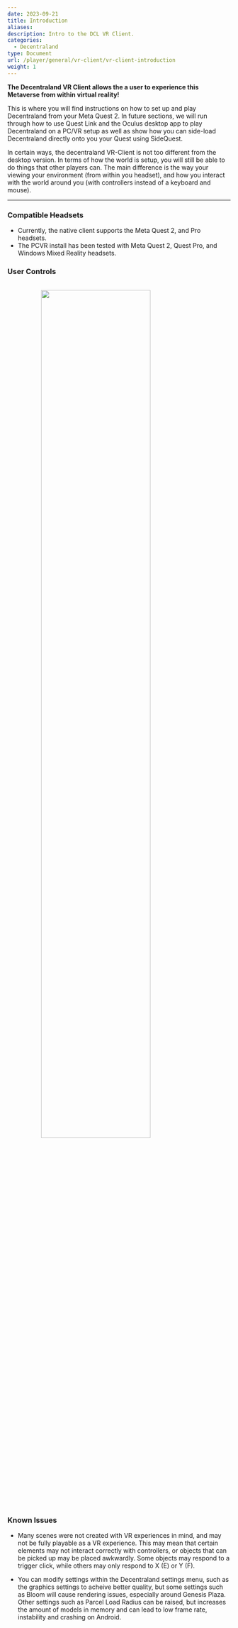 ```yaml
---
date: 2023-09-21
title: Introduction
aliases:
description: Intro to the DCL VR Client.
categories:
  - Decentraland
type: Document
url: /player/general/vr-client/vr-client-introduction
weight: 1
---
```


<b>
The Decentraland VR Client allows the a user to experience this Metaverse from within virtual reality! 

</b>

This is where you will find instructions on how to set up and play Decentraland from your Meta Quest 2. In future sections, we will run through how to use Quest Link and the Oculus desktop app to play Decentraland on a PC/VR setup as well as show how you can side-load Decentraland directly onto you your Quest using SideQuest.

In certain ways, the decentraland VR-Client is not too different from the desktop version. In terms of how the world is setup, you will still be able to do things that other players can. The main difference is the way your viewing your environment (from within you headset), and how you interact with the world around you (with controllers instead of a keyboard and mouse). 


---

### **Compatible Headsets**

- Currently, the native client supports the Meta Quest 2, and Pro headsets.
- The PCVR install has been tested with Meta Quest 2, Quest Pro, and Windows Mixed Reality headsets.




### **User Controls**

<img src="/images/media/VRClient/Quest Controllers.png" style="margin: 2rem auto; display: block;width: 70%;"/>


### **Known Issues**

- Many scenes were not created with VR experiences in mind, and may not be fully playable as a VR experience. This may mean that certain elements may not interact correctly with controllers, or objects that can be picked up may be placed awkwardly. Some objects may respond to a trigger click, while others may only respond to X (E) or Y (F).

- You can modify settings within the Decentraland settings menu, such as the graphics settings to acheive better quality, but some settings such as Bloom will cause rendering issues, especially around Genesis Plaza.  Other settings such as Parcel Load Radius can be raised, but increases the amount of models in memory and can lead to low frame rate, instability and crashing on Android.

